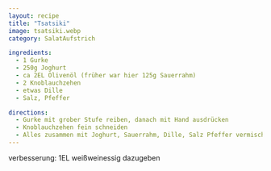 ```yaml
---
layout: recipe
title: "Tsatsiki"
image: tsatsiki.webp
category: SalatAufstrich

ingredients:
  - 1 Gurke
  - 250g Joghurt
  - ca 2EL Olivenöl (früher war hier 125g Sauerrahm)
  - 2 Knoblauchzehen
  - etwas Dille
  - Salz, Pfeffer

directions:
  - Gurke mit grober Stufe reiben, danach mit Hand ausdrücken
  - Knoblauchzehen fein schneiden
  - Alles zusammen mit Joghurt, Sauerrahm, Dille, Salz Pfeffer vermischen und abschmecken
---
```


verbesserung: 1EL weißweinessig dazugeben
